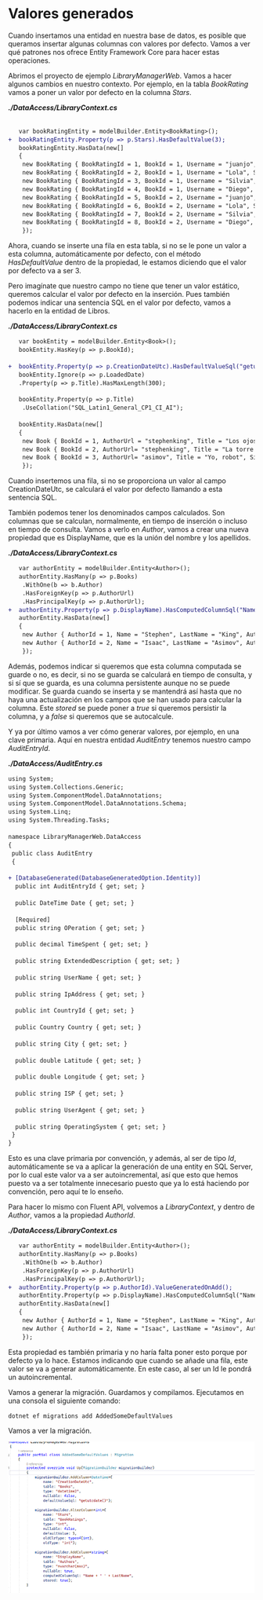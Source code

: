 # Valores generados

Cuando insertamos una entidad en nuestra base de datos, es posible que queramos insertar algunas columnas con valores por defecto. Vamos a ver qué patrones nos ofrece Entity Framework Core para hacer estas operaciones.

Abrimos el proyecto de ejemplo _LibraryManagerWeb_. Vamos a hacer algunos cambios en nuestro contexto. Por ejemplo, en la tabla _BookRating_ vamos a poner un valor por defecto en la columna _Stars_.

***./DataAccess/LibraryContext.cs***

```diff

   var bookRatingEntity = modelBuilder.Entity<BookRating>();
+  bookRatingEntity.Property(p => p.Stars).HasDefaultValue(3);
   bookRatingEntity.HasData(new[]
   {
    new BookRating { BookRatingId = 1, BookId = 1, Username = "juanjo", Stars = 5 },
    new BookRating { BookRatingId = 2, BookId = 1, Username = "Lola", Stars = 3 },
    new BookRating { BookRatingId = 3, BookId = 1, Username = "Silvia", Stars = 4 },
    new BookRating { BookRatingId = 4, BookId = 1, Username = "Diego", Stars = 2 },
    new BookRating { BookRatingId = 5, BookId = 2, Username = "juanjo", Stars = 4 },
    new BookRating { BookRatingId = 6, BookId = 2, Username = "Lola", Stars = 2 },
    new BookRating { BookRatingId = 7, BookId = 2, Username = "Silvia", Stars = 5 },
    new BookRating { BookRatingId = 8, BookId = 2, Username = "Diego", Stars = 5 }
    });
```

Ahora, cuando se inserte una fila en esta tabla, si no se le pone un valor a esta columna, automáticamente por defecto, con el método _HasDefaultValue_ dentro de la propiedad, le estamos diciendo que el valor por defecto va a ser 3.

Pero imagínate que nuestro campo no tiene que tener un valor estático, queremos calcular el valor por defecto en la inserción. Pues también podemos indicar una sentencia SQL en el valor por defecto, vamos a hacerlo en la entidad de Libros.

***./DataAccess/LibraryContext.cs***

```diff
   var bookEntity = modelBuilder.Entity<Book>();
   bookEntity.HasKey(p => p.BookId);

+  bookEntity.Property(p => p.CreationDateUtc).HasDefaultValueSql("getutcdate()");
   bookEntity.Ignore(p => p.LoadedDate)
   .Property(p => p.Title).HasMaxLength(300);

   bookEntity.Property(p => p.Title)
    .UseCollation("SQL_Latin1_General_CP1_CI_AI");

   bookEntity.HasData(new[]
   {
    new Book { BookId = 1, AuthorUrl = "stephenking", Title = "Los ojos del dragón", Sinopsis = "El libro \"Los ojos del dragón\".", PublisherId = 1 },
    new Book { BookId = 2, AuthorUrl= "stephenking", Title = "La torre oscura I", Sinopsis = "Es el libro \"La torre oscura I\"." , PublisherId = 1 },
    new Book { BookId = 3, AuthorUrl= "asimov", Title = "Yo, robot", Sinopsis = "Es el libro \"Yo, robot\".\"." , PublisherId = 1 }
    });

```

Cuando insertemos una fila, si no se proporciona un valor al campo CreationDateUtc, se calculará el valor por defecto llamando a esta sentencia SQL.

También podemos tener los denominados campos calculados. Son columnas que se calculan, normalmente, en tiempo de inserción o incluso en tiempo de consulta. Vamos a verlo en _Author_, vamos a crear una nueva propiedad que es DisplayName, que es la unión del nombre y los apellidos.

***./DataAccess/LibraryContext.cs***

```diff
   var authorEntity = modelBuilder.Entity<Author>();
   authorEntity.HasMany(p => p.Books)
    .WithOne(b => b.Author)
    .HasForeignKey(p => p.AuthorUrl)
    .HasPrincipalKey(p => p.AuthorUrl);
+  authorEntity.Property(p => p.DisplayName).HasComputedColumnSql("Name + ' ' + LastName", stored: true);
   authorEntity.HasData(new[]
   {
    new Author { AuthorId = 1, Name = "Stephen", LastName = "King", AuthorUrl = "stephenking" },
    new Author { AuthorId = 2, Name = "Isaac", LastName = "Asimov", AuthorUrl = "asimov" }
    });
```

Además, podemos indicar si queremos que esta columna computada se guarde o no, es decir, si no se guarda se calculará en tiempo de consulta, y si sí que se guarda, es una columna persistente aunque no se puede modificar. Se guarda cuando se inserta y se mantendrá así hasta que no haya una actualización en los campos que se han usado para calcular la columna. Este _stored_ se puede poner a _true_ si queremos persistir la columna, y a _false_ si queremos que se autocalcule.

Y ya por último vamos a ver cómo generar valores, por ejemplo, en una clave primaria. Aquí en nuestra entidad _AuditEntry_ tenemos nuestro campo _AuditEntryId_.

***./DataAccess/AuditEntry.cs***

```diff
using System;
using System.Collections.Generic;
using System.ComponentModel.DataAnnotations;
using System.ComponentModel.DataAnnotations.Schema;
using System.Linq;
using System.Threading.Tasks;

namespace LibraryManagerWeb.DataAccess
{
 public class AuditEntry
 {

+ [DatabaseGenerated(DatabaseGeneratedOption.Identity)]
  public int AuditEntryId { get; set; }

  public DateTime Date { get; set; }

  [Required]
  public string OPeration { get; set; }

  public decimal TimeSpent { get; set; }

  public string ExtendedDescription { get; set; }
  
  public string UserName { get; set; }

  public string IpAddress { get; set; }

  public int CountryId { get; set; }

  public Country Country { get; set; }

  public string City { get; set; }

  public double Latitude { get; set; }

  public double Longitude { get; set; }

  public string ISP { get; set; }

  public string UserAgent { get; set; }

  public string OperatingSystem { get; set; }
 }
}
```

Esto es una clave primaria por convención, y además, al ser de tipo _Id_, automáticamente se va a aplicar la generación de una entity en SQL Server, por lo cual este valor va a ser autoincremental, así que esto que hemos puesto va a ser totalmente innecesario puesto que ya lo está haciendo por convención, pero aquí te lo enseño.

Para hacer lo mismo con Fluent API, volvemos a _LibraryContext_, y dentro de _Author_, vamos a la propiedad _AuthorId_.

***./DataAccess/LibraryContext.cs***

```diff
   var authorEntity = modelBuilder.Entity<Author>();
   authorEntity.HasMany(p => p.Books)
    .WithOne(b => b.Author)
    .HasForeignKey(p => p.AuthorUrl)
    .HasPrincipalKey(p => p.AuthorUrl);
+  authorEntity.Property(p => p.AuthorId).ValueGeneratedOnAdd();
   authorEntity.Property(p => p.DisplayName).HasComputedColumnSql("Name + ' ' + LastName", stored: true);
   authorEntity.HasData(new[]
   {
    new Author { AuthorId = 1, Name = "Stephen", LastName = "King", AuthorUrl = "stephenking" },
    new Author { AuthorId = 2, Name = "Isaac", LastName = "Asimov", AuthorUrl = "asimov" }
    });
```

Esta propiedad es también primaria y no haría falta poner esto porque por defecto ya lo hace. Estamos indicando que cuando se añade una fila, este valor se va a generar automáticamente. En este caso, al ser un Id le pondrá un autoincremental.

Vamos a generar la migración. Guardamos y compilamos. Ejecutamos en una consola el siguiente comando:

```shell
dotnet ef migrations add AddedSomeDefaultValues
```

Vamos a ver la migración.

<img src="./content/added-some-default-values.png" style="zoom:80%">
